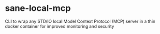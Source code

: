 # sane-local-mcp
CLI to wrap any STD/IO local Model Context Protocol (MCP) server in a thin docker container for improved monitoring and security
